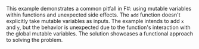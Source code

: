 This example demonstrates a common pitfall in F#: using mutable variables within functions and unexpected side effects.  The `add` function doesn't explicitly take mutable variables as inputs.  The example intends to add `x` and `y`, but the behavior is unexpected due to the function's interaction with the global mutable variables.  The solution showcases a functional approach to solving the problem.